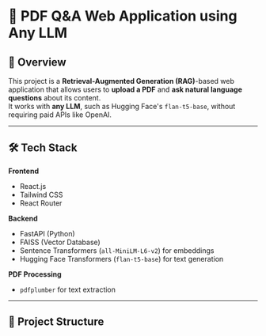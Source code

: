 # 📄 PDF Q&A Web Application using Any LLM 

## 🚀 Overview
This project is a **Retrieval-Augmented Generation (RAG)**-based web application that allows users to **upload a PDF** and **ask natural language questions** about its content.  
It works with **any LLM**, such as Hugging Face's `flan-t5-base`, without requiring paid APIs like OpenAI.

---

## 🛠 Tech Stack

**Frontend**
- React.js
- Tailwind CSS
- React Router

**Backend**
- FastAPI (Python)
- FAISS (Vector Database)
- Sentence Transformers (`all-MiniLM-L6-v2`) for embeddings
- Hugging Face Transformers (`flan-t5-base`) for text generation

**PDF Processing**
- `pdfplumber` for text extraction

---

## 📂 Project Structure
